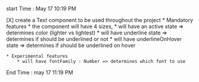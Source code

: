 start Time : May 17 10:19 PM

[X] create a Text component to be used throughout the project
    * Mandatory features
        * the component will have 4 sizes,
        * will have an active state => determines color (lighter vs lightest)
        * will have underline state => determines if should be underlined or not
        * will have underlineOnHover state => determines if should be underlined on hover
    
    * Experimental features 
        * will have fontFamily : Number => determines which font to use

End Time : may 17 11:19 PM